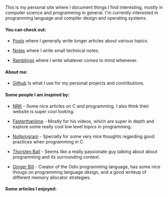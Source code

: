 This is my personal site where I document things I find interesting, mostly in computer science and programming in general.
I'm currently interested in programming language and compiler design and operating systems.

#### You can check out:

- [Posts](posts.html) where I generally write longer articles about various topics.

- [Notes](notes.html) where I write small technical notes.

- [Ramblings](ramblings.html) where I write whatever comes to mind whenever.

#### About me:

- [Github](https://github.com/eduardorittner) Is what I use for my personal projects and contributions.

#### Some people I am inspired by:

- [NRK](https://nrk.neocities.org/) - Some nice articles on C and programming. I also think their website is super cool looking.

- [Fasterthanlime](https://fasterthanli.me/) - Mostly for his videos, which are super in depth and explore some really cool low level topics in programming.

- [Nullprogram](https://nullprogram.com/) - Specially for some very nice thoughts regarding good practices when programming in C.

- [Thorsten Ball](https://thorstenball.com/blog/) - Seems like a really passionate guy talking about about programming and its surrounding context.

- [Ginger Bill](https://www.gingerbill.org/article/) - Creator of the Odin programming language, has some nice thougs on programming language design, and a good writeup of different memory allocator strategies.

#### Some articles I enjoyed:

